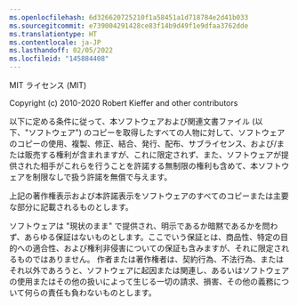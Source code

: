 ```yaml
---
ms.openlocfilehash: 6d326620725210f1a58451a1d718784e2d41b033
ms.sourcegitcommit: e739004291428ce83f14b9d49f1e9dfaa3762dde
ms.translationtype: HT
ms.contentlocale: ja-JP
ms.lasthandoff: 02/05/2022
ms.locfileid: "145884408"
---
```

MIT ライセンス (MIT)

Copyright (c) 2010-2020 Robert Kieffer and other contributors

以下に定める条件に従って、本ソフトウェアおよび関連文書ファイル (以下、"ソフトウェア") のコピーを取得したすべての人物に対して、ソフトウェアのコピーの使用、複製、修正、結合、発行、配布、サブライセンス、および/または販売する権利が含まれますが、これに限定されず、また、ソフトウェアが提供された相手がこれらを行うことを許諾する無制限の権利も含めて、本ソフトウェアを制限なしで扱う許諾を無償で与えます。

上記の著作権表示および本許諾表示をソフトウェアのすべてのコピーまたは主要な部分に記載されるものとします。

ソフトウェアは "現状のまま" で提供され、明示であるか暗黙であるかを問わず、あらゆる保証はないものとします。ここでいう保証とは、商品性、特定の目的への適合性、および権利非侵害についての保証も含みますが、それに限定されるものではありません。 作者または著作権者は、契約行為、不法行為、またはそれ以外であろうと、ソフトウェアに起因または関連し、あるいはソフトウェアの使用またはその他の扱いによって生じる一切の請求、損害、その他の義務について何らの責任も負わないものとします。
